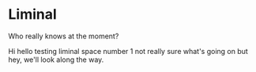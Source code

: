 # Liminal
Who really knows at the moment?


Hi hello testing liminal space number 1 not really sure what's going on but hey, we'll look along the way. 
